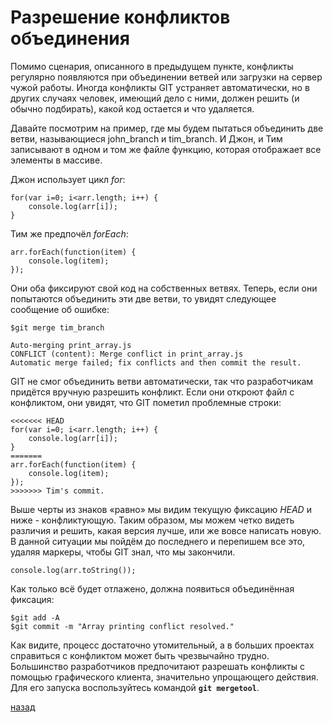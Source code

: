 # Разрешение конфликтов объединения

Помимо сценария, описанного в предыдущем пункте, конфликты регулярно появляются при объединении ветвей или загрузки на сервер чужой работы. Иногда конфликты GIT устраняет автоматически, но в других случаях человек, имеющий дело с ними, должен решить (и обычно подбирать), какой код остается и что удаляется.

Давайте посмотрим на пример, где мы будем пытаться объединить две ветви, называющиеся john_branch и tim_branch. И Джон, и Тим записывают в одном и том же файле функцию, которая отображает все элементы в массиве.

Джон использует цикл *for*:

```text
for(var i=0; i<arr.length; i++) {
    console.log(arr[i]);
}
```

Тим же предпочёл *forEach*:

```text
arr.forEach(function(item) {
    console.log(item);
});
```

Они оба фиксируют свой код на собственных ветвях. Теперь, если они попытаются объединить эти две ветви, то увидят следующее сообщение об ошибке:

```text
$git merge tim_branch 

Auto-merging print_array.js
CONFLICT (content): Merge conflict in print_array.js
Automatic merge failed; fix conflicts and then commit the result.
```

GIT не смог объединить ветви автоматически, так что разработчикам придётся вручную разрешить конфликт. Если они откроют файл с конфликтом, они увидят, что GIT пометил проблемные строки:

```text
<<<<<<< HEAD
for(var i=0; i<arr.length; i++) {
    console.log(arr[i]);
}
=======
arr.forEach(function(item) {
    console.log(item);
});
>>>>>>> Tim's commit.
```

Выше черты из знаков «равно» мы видим текущую фиксацию *HEAD* и ниже - конфликтующую. Таким образом, мы можем четко видеть различия и решить, какая версия лучше, или же вовсе написать новую. В данной ситуации мы пойдём до последнего и перепишем все это, удаляя маркеры, чтобы GIT знал, что мы закончили.

```text
console.log(arr.toString());
```

Как только всё будет отлажено, должна появиться объединённая фиксация:

```text
$git add -A
$git commit -m "Array printing conflict resolved."
```

Как видите, процесс достаточно утомительный, а в больших проектах справиться с конфликтом может быть чрезвычайно трудно. Большинство разработчиков предпочитают разрешать конфликты с помощью графического клиента, значительно упрощающего действия. Для его запуска воспользуйтесь командой **`git mergetool`**.

[назад](readme.md)

